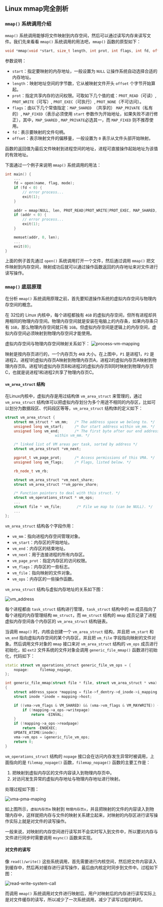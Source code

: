 ## Linux mmap完全剖析

### `mmap()` 系统调用介绍
`mmap()` 系统调用能够将文件映射到内存空间，然后可以通过读写内存来读写文件。我们先来看看 `mmap()` 系统调用的用法吧，`mmap()` 函数的原型如下：
```cpp
void *mmap(void *start, size_t length, int prot, int flags, int fd, off_t offset);
```
参数说明：
* `start`：指定要映射的内存地址，一般设置为 `NULL` 让操作系统自动选择合适的内存地址。
* `length`：映射地址空间的字节数，它从被映射文件开头 `offset` 个字节开始算起。
* `prot`：指定共享内存的访问权限。可取如下几个值的或：`PROT_READ`（可读）, `PROT_WRITE`（可写）, `PROT_EXEC`（可执行）, `PROT_NONE`（不可访问）。
* `flags`：由以下几个常值指定：`MAP_SHARED `（共享的） `MAP_PRIVATE`（私有的）, `MAP_FIXED`（表示必须使用 `start` 参数作为开始地址，如果失败不进行修正），其中，`MAP_SHARED` , `MAP_PRIVATE`必选其一，而 `MAP_FIXED` 则不推荐使用。
* `fd`：表示要映射的文件句柄。
* `offset`：表示映射文件的偏移量，一般设置为 `0` 表示从文件头部开始映射。

函数的返回值为最后文件映射到进程空间的地址，进程可直接操作起始地址为该值的有效地址。

下面通过一个例子来说明 `mmap()` 系统调用的用法：
```cpp
int main() {
    ...
    fd = open(name, flag, mode);
    if (fd < 0) {
        // error process...
        exit(1);
    }
    
    addr = mmap(NULL, len, PROT_READ|PROT_WRITE|PROT_EXEC, MAP_SHARED, fd, 0);
    if (addr < 0) {
        // error process...
        exit(1);
    }

    memset(addr, 0, len);
    ...
    exit(0);
}
```
上面的例子首先通过 `open()` 系统调用打开一个文件，然后通过调用 `mmap()` 把文件映射到内存空间，映射成功后就可以通过操作函数返回的内存地址来对文件进行读写操作。

### `mmap()` 底层原理
在分析 `mmap()` 系统调用原理之前，首先要知道操作系统的虚拟内存空间与物理内存空间的概念。

在 32位的 Linux 内核中，每个进程都独有 `4GB` 的虚拟内存空间，但所有进程却共用相同的物理内存空间。物理内存空间就是安装在电脑上的内存条，如果内存条只有 `1GB`，那么物理内存空间就只有 `1GB`。但虚拟内存空间是逻辑上的内存空间，虚拟内存空间必须映射到物理内存空间才能使用。

虚拟内存空间与物理内存空间映射关系如下：
![process-vm-mapping](https://raw.githubusercontent.com/liexusong/linux-source-code-analyze/master/images/process_vm.jpg)

映射是按内存页进行的，一个内存页为 `4KB` 大小。在上图中，`P1` 是进程1，`P2` 是进程2。进程1的虚拟内存页A映射到物理内存页A，进程2的虚拟内存页A映射到物理内存页B。进程1的虚拟内存页B和进程2的虚拟内存页B同时映射到物理内存页C，也就是说进程1和进程2共享了物理内存页C。

#### `vm_area_struct` 结构
在Linux内核中，虚拟内存是用过结构体 `vm_area_struct` 来管理的，通过 `vm_area_struct` 结构体可以把虚拟内存划分为多个用途不相同的内存区，比如可以划分为数据段区、代码段区等等，`vm_area_struct` 结构体的定义如下：
```cpp
struct vm_area_struct {
    struct mm_struct * vm_mm;   /* The address space we belong to. */
    unsigned long vm_start;     /* Our start address within vm_mm. */
    unsigned long vm_end;       /* The first byte after our end address
                       within vm_mm. */

    /* linked list of VM areas per task, sorted by address */
    struct vm_area_struct *vm_next;

    pgprot_t vm_page_prot;      /* Access permissions of this VMA. */
    unsigned long vm_flags;     /* Flags, listed below. */

    rb_node_t vm_rb;

    struct vm_area_struct *vm_next_share;
    struct vm_area_struct **vm_pprev_share;

    /* Function pointers to deal with this struct. */
    struct vm_operations_struct * vm_ops;
    ...
    struct file * vm_file;       /* File we map to (can be NULL). */
    ...
};
```
`vm_area_struct` 结构各个字段作用：
* `vm_mm`：指向进程内存空间管理对象。
* `vm_start`：内存区的开始地址。
* `vm_end`：内存区的结束地址。
* `vm_next`：用于连接进程的所有内存区。
* `vm_page_prot`：指定内存区的访问权限。
* `vm_flags`：内存区的一些标志。
* `vm_file`：指向映射的文件对象。
* `vm_ops`：内存区的一些操作函数。

`vm_area_struct` 结构与虚拟内存地址的关系如下图：

![vm_address](https://raw.githubusercontent.com/liexusong/linux-source-code-analyze/master/images/vm_address.png)

每个进程都由 `task_struct` 结构进行管理，`task_struct` 结构中的 `mm` 成员指向了每个进程的内存管理结构 `mm_struct`，而 `mm_struct` 结构的 `mmap` 成员记录了进程虚拟内存空间各个内存区的 `vm_area_struct` 结构链表。

当调用 `mmap()` 时，内核会创建一个 `vm_area_struct` 结构，并且把 `vm_start` 和 `vm_end` 指向虚拟内存空间的某个内存区，并且把 `vm_file` 字段指向映射的文件对象。然后调用文件对象的 `mmap` 接口来对 `vm_area_struct` 结构的 `vm_ops` 成员进行初始化，如 `ext2` 文件系统的文件对象会调用 `generic_file_mmap()` 函数进行初始化，代码如下：
```cpp
static struct vm_operations_struct generic_file_vm_ops = {
    nopage:     filemap_nopage,
};

int generic_file_mmap(struct file * file, struct vm_area_struct * vma)
{
    struct address_space *mapping = file->f_dentry->d_inode->i_mapping;
    struct inode *inode = mapping->host;

    if ((vma->vm_flags & VM_SHARED) && (vma->vm_flags & VM_MAYWRITE)) {
        if (!mapping->a_ops->writepage)
            return -EINVAL;
    }
    if (!mapping->a_ops->readpage)
        return -ENOEXEC;
    UPDATE_ATIME(inode);
    vma->vm_ops = &generic_file_vm_ops;
    return 0;
}
```
`vm_operations_struct` 结构的 `nopage` 接口会在访问内存发生异常时被调用，上面指向的是 `filemap_nopage()` 函数，`filemap_nopage()` 函数的主要工作是：
1. 把映射到虚拟内存区的文件内容读入到物理内存页中。
2. 对访问发生异常的虚拟内存地址与物理内存地址进行映射。

处理过程如下图：

![vma-pma-maping](https://raw.githubusercontent.com/liexusong/linux-source-code-analyze/master/images/vma-pma-maping.png)

如上图所示，`虚拟内存页m` 映射到 `物理内存页x`，并且把映射的文件的内容读入到物理内存中，这样就把内存与文件的映射关系建立起来，对映射的内存区进行读写操作实际上就是对文件的读写操作。

一般来说，对映射的内存空间进行读写并不会实时写入到文件中，所以要对内存与文件进行同步时需要调用 `msync()` 函数来实现。

#### 对文件的读写
像 `read()/write()` 这些系统调用，首先需要进行内核空间，然后把文件内容读入到缓存中，然后再对缓存进行读写操作，最后由内核定时同步到文件中。过程如下图：

![read-write-system-call](https://raw.githubusercontent.com/liexusong/linux-source-code-analyze/master/images/read-write-system-call.jpg)

而调用 `mmap()` 系统调用对文件进行映射后，用户对映射后的内存进行读写实际上是对文件缓存的读写，所以减少了一次系统调用，减少了读写过程的耗时。
